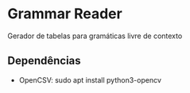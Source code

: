 # Grammar Reader
Gerador de tabelas para gramáticas livre de contexto

## Dependências

- OpenCSV: sudo apt install python3-opencv
